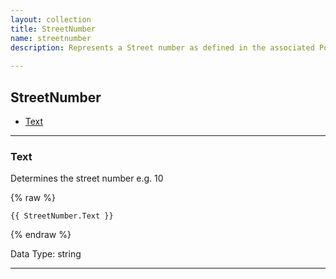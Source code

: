 ```yaml
---
layout: collection
title: StreetNumber
name: streetnumber
description: Represents a Street number as defined in the associated Postal Rule.  
 
---
```


## StreetNumber

* [Text](#text)

---

<a name="text"></a>
### Text
Determines the street number e.g. 10

{% raw %}
```liquid
{{ StreetNumber.Text }}

```
{% endraw %}

Data Type: string

---